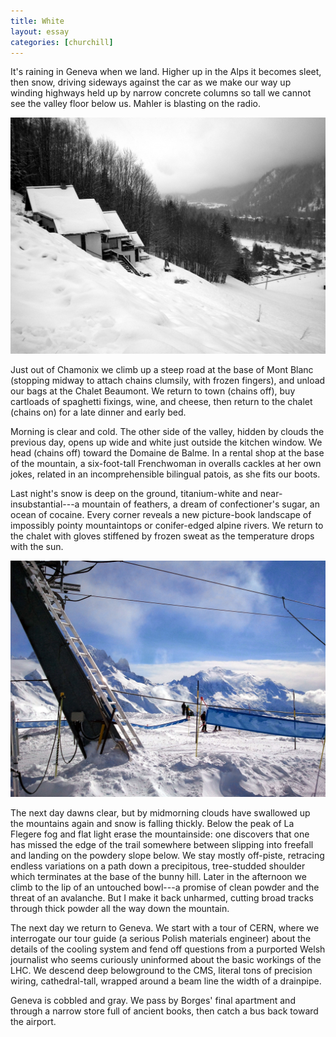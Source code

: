 ```yaml
---
title: White
layout: essay
categories: [churchill]
---
```


It's raining in Geneva when we land. 
Higher up in the Alps it becomes sleet, then snow, 
driving sideways against the car 
as we make our way up winding highways 
held up by narrow concrete columns 
so tall we cannot see the valley
floor below us. 
Mahler is blasting on the radio.

<img src='../attachments/white-1.jpg' />

Just out of Chamonix 
we climb up a steep road at the base of Mont Blanc
(stopping midway to attach chains clumsily, with frozen fingers), 
and unload our bags at the Chalet Beaumont. 
We return to town (chains off), 
buy cartloads of spaghetti fixings, wine, and cheese, 
then return to the chalet (chains on) 
for a late dinner and early bed.

Morning is clear and cold. 
The other side of the valley, 
hidden by clouds the previous day, 
opens up wide and white just outside the kitchen window. 
We head (chains off) toward the Domaine de Balme.
In a rental shop at the base of the mountain,
a six-foot-tall Frenchwoman in overalls
cackles at her own jokes,
related in an incomprehensible bilingual patois,
as she fits our boots.

Last night's snow is deep on the ground, 
titanium-white and near-insubstantial---a 
mountain of feathers, 
a dream of confectioner's sugar, 
an ocean of cocaine. 
Every corner reveals a new picture-book landscape 
of impossibly pointy mountaintops
or conifer-edged alpine rivers.
We return to the chalet
with gloves stiffened by frozen sweat
as the temperature drops with the sun.

<img src='../attachments/white-2.jpg' />

The next day dawns clear, 
but by midmorning clouds have swallowed up the mountains again
and snow is falling thickly.
Below the peak of La Flegere fog and flat light erase the mountainside:
one discovers that one has missed the edge of the trail
somewhere between slipping into freefall
and landing on the powdery slope below.
We stay mostly off-piste, 
retracing endless variations 
on a path down a precipitous, tree-studded shoulder
which terminates at the base of the bunny hill.
Later in the afternoon we climb 
to the lip of an untouched bowl---a
promise of clean powder
and the threat of an avalanche.
But I make it back unharmed,
cutting broad tracks through thick powder
all the way down the mountain.

The next day we return to Geneva.
We start with a tour of CERN,
where we interrogate our tour guide
(a serious Polish materials engineer)
about the details of the cooling system
and fend off questions from a purported Welsh journalist
who seems curiously uninformed
about the basic workings of the LHC.
We descend deep belowground to the CMS,
literal tons of precision wiring, cathedral-tall,
wrapped around a beam line the width of a drainpipe.

Geneva is cobbled and gray.
We pass by Borges' final apartment
and through a narrow store full of ancient books,
then catch a bus back toward the airport.
